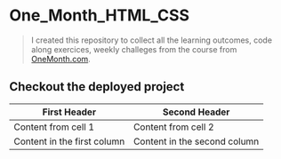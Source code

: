 # One_Month_HTML_CSS

> I created this repository to collect all the learning outcomes, code along exercices, weekly challeges from the course from [OneMonth.com](https://onemonth.com/courses/html/curriculum).

## Checkout the deployed project

| First Header                | Second Header                |
| --------------------------- | ---------------------------- |
| Content from cell 1         | Content from cell 2          |
| Content in the first column | Content in the second column |
